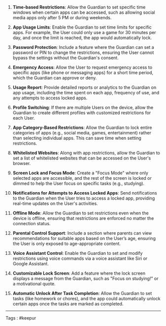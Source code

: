 1. **Time-based Restrictions**: Allow the Guardian to set specific time windows when certain apps can be accessed, such as allowing social media apps only after 5 PM or during weekends.
    
2. **App Usage Limits**: Enable the Guardian to set time limits for specific apps. For example, the User could only use a game for 30 minutes per day, and once the limit is reached, the app would automatically lock.
    
3. **Password Protection**: Include a feature where the Guardian can set a password or PIN to change the restrictions, ensuring the User cannot bypass the settings without the Guardian's consent.
    
4. **Emergency Access**: Allow the User to request emergency access to specific apps (like phone or messaging apps) for a short time period, which the Guardian can approve or deny.
    
5. **Usage Report**: Provide detailed reports or analytics to the Guardian on app usage, including the time spent on each app, frequency of use, and any attempts to access locked apps.
    
6. **Profile Switching**: If there are multiple Users on the device, allow the Guardian to create different profiles with customized restrictions for each User.
    
7. **App Category-Based Restrictions**: Allow the Guardian to lock entire categories of apps (e.g., social media, games, entertainment) rather than selecting individual apps. This can save time when setting restrictions.
    
8. **Whitelisted Websites**: Along with app restrictions, allow the Guardian to set a list of whitelisted websites that can be accessed on the User's browser.
    
9. **Screen Lock and Focus Mode**: Create a "Focus Mode" where only selected apps are accessible, and the rest of the screen is locked or dimmed to help the User focus on specific tasks (e.g., studying).
    
10. **Notifications for Attempts to Access Locked Apps**: Send notifications to the Guardian when the User tries to access a locked app, providing real-time updates on the User's activities.
    
11. **Offline Mode**: Allow the Guardian to set restrictions even when the device is offline, ensuring that restrictions are enforced no matter the connection status.
    
12. **Parental Control Support**: Include a section where parents can view recommendations for suitable apps based on the User’s age, ensuring the User is only exposed to age-appropriate content.
    
13. **Voice Assistant Control**: Enable the Guardian to set and modify restrictions using voice commands via a voice assistant like Siri or Google Assistant.
    
14. **Customizable Lock Screen**: Add a feature where the lock screen displays a message from the Guardian, such as "Focus on studying!" or a motivational quote.
    
15. **Automatic Unlock After Task Completion**: Allow the Guardian to set tasks (like homework or chores), and the app could automatically unlock certain apps once the tasks are marked as completed.
    

___

Tags : #keepur 
